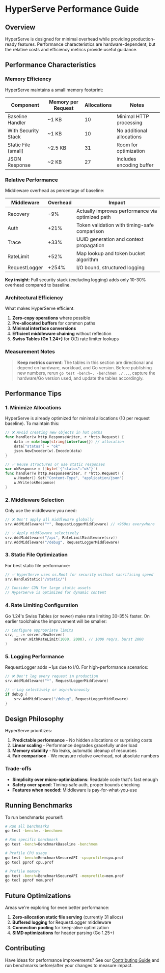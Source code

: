 # HyperServe Performance Guide

## Overview

HyperServe is designed for minimal overhead while providing production-ready features. Performance characteristics are hardware-dependent, but the relative costs and efficiency metrics provide useful guidance.

## Performance Characteristics

### Memory Efficiency

HyperServe maintains a small memory footprint:

| Component | Memory per Request | Allocations | Notes |
|-----------|-------------------|-------------|--------|
| Baseline Handler | ~1 KB | 10 | Minimal HTTP processing |
| With Security Stack | ~1 KB | 10 | No additional allocations |
| Static File (small) | ~2.5 KB | 31 | Room for optimization |
| JSON Response | ~2 KB | 27 | Includes encoding buffer |

### Relative Performance

Middleware overhead as percentage of baseline:

| Middleware | Overhead | Impact |
|------------|----------|---------|
| Recovery | -9% | Actually improves performance via optimized path |
| Auth | +21% | Token validation with timing-safe comparison |
| Trace | +33% | UUID generation and context propagation |
| RateLimit | +52% | Map lookup and token bucket algorithm |
| RequestLogger | +254% | I/O bound, structured logging |

**Key insight**: Full security stack (excluding logging) adds only 10-30% overhead compared to baseline.

### Architectural Efficiency

What makes HyperServe efficient:

1. **Zero-copy operations** where possible
2. **Pre-allocated buffers** for common paths
3. **Minimal interface conversions**
4. **Efficient middleware chaining** without reflection
5. **Swiss Tables (Go 1.24+)** for O(1) rate limiter lookups

### Measurement Notes

> **Keep metrics current**: The tables in this section are directional and depend on hardware, workload, and Go version. Before publishing new numbers, rerun `go test -bench=. -benchmem ./...`, capture the hardware/Go version used, and update the tables accordingly.

## Performance Tips

### 1. Minimize Allocations

HyperServe is already optimized for minimal allocations (10 per request baseline). To maintain this:

```go
// ❌ Avoid creating new objects in hot paths
func handler(w http.ResponseWriter, r *http.Request) {
    data := make(map[string]interface{}) // allocation
    data["status"] = "ok"
    json.NewEncoder(w).Encode(data)
}

// ✅ Reuse structures or use static responses
var okResponse = []byte(`{"status":"ok"}`)
func handler(w http.ResponseWriter, r *http.Request) {
    w.Header().Set("Content-Type", "application/json")
    w.Write(okResponse)
}
```

### 2. Middleware Selection

Only use the middleware you need:

```go
// ❌ Don't apply all middleware globally
srv.AddMiddleware("*", RequestLoggerMiddleware) // +969ns everywhere

// ✅ Apply middleware selectively
srv.AddMiddleware("/api", RateLimitMiddleware(srv))
srv.AddMiddleware("/debug", RequestLoggerMiddleware)
```

### 3. Static File Optimization

For best static file performance:

```go
// ✅ HyperServe uses os.Root for security without sacrificing speed
srv.HandleStatic("/static/")

// Consider CDN for large static assets
// HyperServe is optimized for dynamic content
```

### 4. Rate Limiting Configuration

Go 1.24's Swiss Tables (or newer) make rate limiting 30-35% faster. On earlier toolchains the improvement will be smaller:

```go
// Configure appropriate limits
srv, _ := server.NewServer(
    server.WithRateLimit(1000, 2000), // 1000 req/s, burst 2000
)
```

### 5. Logging Performance

RequestLogger adds ~1μs due to I/O. For high-performance scenarios:

```go
// ❌ Don't log every request in production
srv.AddMiddleware("*", RequestLoggerMiddleware)

// ✅ Log selectively or asynchronously
if debug {
    srv.AddMiddleware("/debug", RequestLoggerMiddleware)
}
```

## Design Philosophy

HyperServe prioritizes:

1. **Predictable performance** - No hidden allocations or surprising costs
2. **Linear scaling** - Performance degrades gracefully under load
3. **Memory stability** - No leaks, automatic cleanup of resources
4. **Fair comparison** - We measure relative overhead, not absolute numbers

### Trade-offs

- **Simplicity over micro-optimizations**: Readable code that's fast enough
- **Safety over speed**: Timing-safe auth, proper bounds checking
- **Features when needed**: Middleware is pay-for-what-you-use

## Running Benchmarks

To run benchmarks yourself:

```bash
# Run all benchmarks
go test -bench=. -benchmem

# Run specific benchmark
go test -bench=BenchmarkBaseline -benchmem

# Profile CPU usage
go test -bench=BenchmarkSecureAPI -cpuprofile=cpu.prof
go tool pprof cpu.prof

# Profile memory
go test -bench=BenchmarkSecureAPI -memprofile=mem.prof
go tool pprof mem.prof
```

## Future Optimizations

Areas we're exploring for even better performance:

1. **Zero-allocation static file serving** (currently 31 allocs)
2. **Buffered logging** for RequestLogger middleware
3. **Connection pooling** for keep-alive optimization
4. **SIMD optimizations** for header parsing (Go 1.25+)

## Contributing

Have ideas for performance improvements? See our [Contributing Guide](../CONTRIBUTING.md) and run benchmarks before/after your changes to measure impact.
